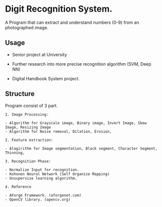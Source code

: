 # Digit Recognition System.

A Program that can extract and understand numbers (0-9) from an photographed image.

## Usage

- Senior project at University

- Further research into more precise recognition algorithm (SVM, Deep NN)

- Digital Handbook System project.


## Structure

Program consist of 3 part.

	1. Image Processing:

	- Algorithm for Grayscale image, Binary image, Invert Image, Skew Image, Resizing Image
	- Algorithm for Noise removal, Dilation, Erosion,

	2. Feature extraction:

	- Alogirithm for Image segmentation, Block segment, Character Segment, Thinning, 

	3. Recognition Phase:

	- Normalize Input for recognition.
	- Kohonen Neural Network (Self Organize Mapping)
	- Unsupervise learning algorithm. 

	4. Reference

	- AForge Framework. (aforgenet.com)
	- OpenCV library. (opencv.org)
